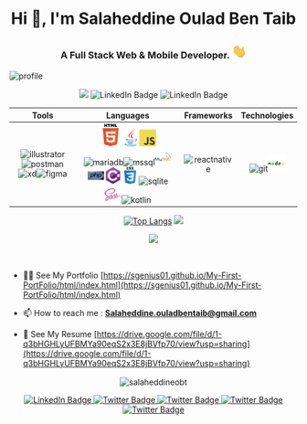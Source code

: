 <h1 align="center">Hi 👋, I'm Salaheddine Oulad Ben Taib </h1> 
<h3 align="center">A Full Stack Web & Mobile Developer. <img src="https://github.com/Andy-Python-Programmer/Andy-Python-Programmer/blob/master/hello.gif" style="margin-top:5px;" height="25px"></h3>

<img src="https://i.postimg.cc/pVFXQhq5/PROGRAMMER-1.png" align="center" alt="profile">

 <div align="center">
    
![](https://komarev.com/ghpvc/?username=salaheddineobt)
    <img  src="https://img.shields.io/github/followers/salaheddineobt?label=Follow" alt="LinkedIn Badge"/>
    <img src="https://img.shields.io/github/stars/salaheddineobt?affiliations=OWNER%2CCOLLABORATOR" alt="LinkedIn Badge"/>
    
  </div>
  
  <div align="center">
 
 | Tools  | Languages  | Frameworks | Technologies |
| :---: |:---------------:|:---:|:---:|
| <img src="https://www.vectorlogo.zone/logos/adobe_illustrator/adobe_illustrator-icon.svg" alt="illustrator" width="30" height="30"/><img src="https://www.vectorlogo.zone/logos/getpostman/getpostman-icon.svg" alt="postman" width="30" height="30"/><img src="https://cdn.worldvectorlogo.com/logos/adobe-xd.svg" alt="xd" width="30" height="30"/><img src="https://www.vectorlogo.zone/logos/figma/figma-icon.svg" alt="figma" width="30" height="30"/> | <img src="https://raw.githubusercontent.com/devicons/devicon/master/icons/html5/html5-original-wordmark.svg" alt="html5" width="40" height="40"/><img src="https://raw.githubusercontent.com/devicons/devicon/master/icons/java/java-original.svg" alt="java" width="30" height="30"/><img src="https://raw.githubusercontent.com/devicons/devicon/master/icons/javascript/javascript-original.svg" alt="javascript" width="30" height="30"/><img src="https://www.vectorlogo.zone/logos/mariadb/mariadb-icon.svg" alt="mariadb" width="30" height="30"/><img src="https://www.svgrepo.com/show/303229/microsoft-sql-server-logo.svg" alt="mssql" width="30" height="30"/><img src="https://raw.githubusercontent.com/devicons/devicon/master/icons/mysql/mysql-original-wordmark.svg" alt="mysql" width="30" height="30"/><img src="https://raw.githubusercontent.com/devicons/devicon/master/icons/php/php-original.svg" alt="php" width="30" height="30"/><img src="https://raw.githubusercontent.com/devicons/devicon/master/icons/csharp/csharp-original.svg" alt="csharp" width="30" height="30"/><img src="https://raw.githubusercontent.com/devicons/devicon/master/icons/css3/css3-original-wordmark.svg" alt="css3" width="30" height="30"/><img src="https://www.vectorlogo.zone/logos/sqlite/sqlite-icon.svg" alt="sqlite" width="30" height="30"/><img src="https://raw.githubusercontent.com/devicons/devicon/master/icons/sass/sass-original.svg" alt="sass" width="30" height="30"/><img src="https://www.vectorlogo.zone/logos/kotlinlang/kotlinlang-icon.svg" alt="kotlin" width="30" height="30"/> | <img src="https://reactnative.dev/img/header_logo.svg" alt="reactnative" width="30" height="30"/> |  <img src="https://www.vectorlogo.zone/logos/git-scm/git-scm-icon.svg" alt="git" width="30" height="30"/><img src="https://raw.githubusercontent.com/devicons/devicon/master/icons/nodejs/nodejs-original-wordmark.svg" alt="nodejs" width="30" height="30"/>|

</div>
  
  <div align="center">
   
   [![Top Langs](https://github-readme-stats.vercel.app/api/top-langs/?username=salaheddineobt&layout=compact&hide=html,hack,css&theme=gotham)](salaheddineobt) 
  <img  height=' 165px' src="https://github-readme-stats.vercel.app/api?username=salaheddineobt&show_icons=true&theme=gotham&count_private=true">
</div>

<div align="center">
  <p align="center"><img src="https://github-profile-trophy.vercel.app/?username=salaheddineobt&column=7&theme=onedark" /></p>
</div>
<br>


- 👨‍💻 See My Portfolio [https://sgenius01.github.io/My-First-PortFolio/html/index.html](https://sgenius01.github.io/My-First-PortFolio/html/index.html)

- 📫 How to reach me : **Salaheddine.ouladbentaib@gmail.com**

- 📄 See My Resume [https://drive.google.com/file/d/1-q3bHGHLyUFBMYa90eqS2x3E8jBVfp70/view?usp=sharing](https://drive.google.com/file/d/1-q3bHGHLyUFBMYa90eqS2x3E8jBVfp70/view?usp=sharing)

<div align="center">
 <p align="center">
  <img align="center" src="https://github-readme-streak-stats.herokuapp.com/?user=salaheddineobt&" alt="salaheddineobt" />
 </p>
</div>


<div id="badges"  align="center">
  <a href="https://ma.linkedin.com/in/salaheddine-oulad-ben-taib">
    <img src="https://img.shields.io/badge/LinkedIn-blue?style=for-the-badge&logo=linkedin&logoColor=white" alt="LinkedIn Badge"/>
  </a>

  <a href="https://www.instagram.com/_salaheddine01/">
    <img src="https://img.shields.io/badge/instagram-red?style=for-the-badge&logo=instagram&logoColor=white" alt="Twitter Badge"/>
  </a>
  <a href="https://twitter.com/sgenius_01">
    <img src="https://img.shields.io/badge/Twitter-blue?style=for-the-badge&logo=twitter&logoColor=white" alt="Twitter Badge"/>
  </a>
 <a href="mailto:Salaheddine.ouladbentaib@gmail.com">
  <img src="https://img.shields.io/badge/Gmail-red?style=for-the-badge&logo=gmail&logoColor=white" alt="Twitter Badge"/>
 </a>
 <a href="https://www.facebook.com/profile.php?id=100039780558863">
  <img src="https://img.shields.io/badge/Facebook-blue?style=for-the-badge&logo=facebook&logoColor=white" alt="Twitter Badge"/>
 </a>
</div>
